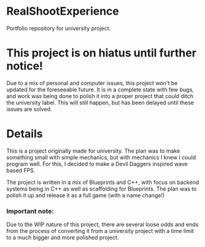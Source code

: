 # RealShootExperience
Portfolio repository for university project.
# This project is on hiatus until further notice!
Due to a mix of personal and computer issues, this project won't be updated for the foreseeable future. It is in a complete state with few bugs, and work was being done to polish it into a proper project that could ditch the university label. This will still happen, but has been delayed until these issues are solved.

# Details
This is a project originally made for university. The plan was to make something small with simple mechanics, but with mechanics I knew I could program well. For this, I decided to make a Devil Daggers inspired wave based FPS.

The project is written in a mix of Blueprints and C++, with focus on backend systems being in C++ as well as scaffolding for Blueprints. The plan was to polish it up and release it as a full game (with a name change!)

### Important note:
Due to the WIP nature of this project, there are several loose odds and ends from the process of converting it from a university project with a time limit to a much bigger and more polished project.
